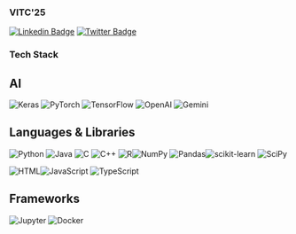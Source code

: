 ### VITC'25

[![Linkedin Badge](https://img.shields.io/badge/-Samhitha_Nair-blue?style=flat-square&logo=Linkedin&logoColor=white&link=https://www.linkedin.com/in/samhithanair/)](https://www.linkedin.com/in/samhithanair/)
[![Twitter Badge](https://img.shields.io/badge/-Samhitha_Nair-blue?style=flat-square&logo=Twitter&logoColor=white&link=https://x.com/samhithanair)](https://x.com/samhithanair)



### Tech Stack
## AI
![Keras](https://img.shields.io/badge/Keras-%23D00000.svg?style=flat&logo=Keras&logoColor=white) ![PyTorch](https://img.shields.io/badge/PyTorch-%23EE4C2C.svg?style=flat&logo=PyTorch&logoColor=white) ![TensorFlow](https://img.shields.io/badge/TensorFlow-%23FF6F00.svg?style=flat&logo=TensorFlow&logoColor=white)
![OpenAI](https://img.shields.io/badge/ChatGPT-74aa9c?style=for-the-badge&logo=openai&logoColor=white) ![Gemini](https://img.shields.io/badge/Gemini-8E75B2?style=for-the-badge&logo=googlebard&logoColor=fff) 

## Languages & Libraries
![Python](https://img.shields.io/badge/python-3670A0?style=flat&logo=python&logoColor=ffdd54) ![Java](https://img.shields.io/badge/java-%23ED8B00.svg?style=flat&logo=java&logoColor=white) ![C](https://img.shields.io/badge/c-%2300599C.svg?style=flat&logo=c&logoColor=white) ![C++](https://img.shields.io/badge/c++-%2300599C.svg?style=flat&logo=c%2B%2B&logoColor=white) ![R](https://img.shields.io/badge/r-%23276DC3.svg?style=flat&logo=r&logoColor=white)![NumPy](https://img.shields.io/badge/numpy-%23013243.svg?style=flat&logo=numpy&logoColor=white) ![Pandas](https://img.shields.io/badge/pandas-%23150458.svg?style=flat&logo=pandas&logoColor=white)![scikit-learn](https://img.shields.io/badge/scikit--learn-%23F7931E.svg?style=flat&logo=scikit-learn&logoColor=white) ![SciPy](https://img.shields.io/badge/SciPy-%230C55A5.svg?style=flat&logo=scipy&logoColor=%white) 

![HTML](https://img.shields.io/badge/HTML5-E34F26?style=for-the-badge&logo=html5&logoColor=white)![JavaScript](https://img.shields.io/badge/JavaScript-323330?style=for-the-badge&logo=javascript&logoColor=F7DF1E) ![TypeScript](https://img.shields.io/badge/TypeScript-007ACC?style=for-the-badge&logo=typescript&logoColor=white)

## Frameworks 
![Jupyter](https://img.shields.io/badge/Jupyter-F37626.svg?&style=for-the-badge&logo=Jupyter&logoColor=white) ![Docker](https://img.shields.io/badge/Docker-2CA5E0?style=for-the-badge&logo=docker&logoColor=white)


<!--- Database
![MySQL](https://img.shields.io/badge/mysql-%2300f.svg?style=flat&logo=mysql&logoColor=white)

Design
![Canva](https://img.shields.io/badge/Canva-%2300C4CC.svg?&style=for-the-badge&logo=Canva&logoColor=white)
![Figma](https://img.shields.io/badge/Figma-F24E1E?style=for-the-badge&logo=figma&logoColor=white)
![Framer](https://img.shields.io/badge/Framer-black?style=for-the-badge&logo=framer&logoColor=blue) -->



